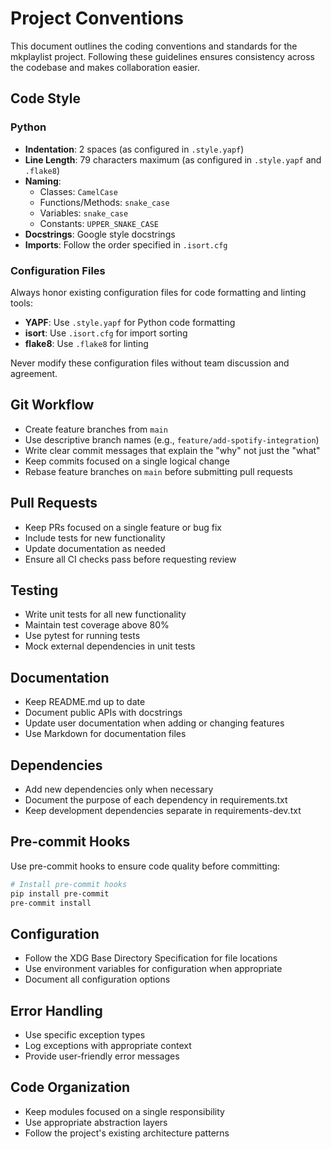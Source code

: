 # Project Conventions

This document outlines the coding conventions and standards for the mkplaylist project. Following these guidelines ensures consistency across the codebase and makes collaboration easier.

## Code Style

### Python

- **Indentation**: 2 spaces (as configured in `.style.yapf`)
- **Line Length**: 79 characters maximum (as configured in `.style.yapf` and `.flake8`)
- **Naming**:
  - Classes: `CamelCase`
  - Functions/Methods: `snake_case`
  - Variables: `snake_case`
  - Constants: `UPPER_SNAKE_CASE`
- **Docstrings**: Google style docstrings
- **Imports**: Follow the order specified in `.isort.cfg`

### Configuration Files

Always honor existing configuration files for code formatting and linting tools:

- **YAPF**: Use `.style.yapf` for Python code formatting
- **isort**: Use `.isort.cfg` for import sorting
- **flake8**: Use `.flake8` for linting

Never modify these configuration files without team discussion and agreement.

## Git Workflow

- Create feature branches from `main`
- Use descriptive branch names (e.g., `feature/add-spotify-integration`)
- Write clear commit messages that explain the "why" not just the "what"
- Keep commits focused on a single logical change
- Rebase feature branches on `main` before submitting pull requests

## Pull Requests

- Keep PRs focused on a single feature or bug fix
- Include tests for new functionality
- Update documentation as needed
- Ensure all CI checks pass before requesting review

## Testing

- Write unit tests for all new functionality
- Maintain test coverage above 80%
- Use pytest for running tests
- Mock external dependencies in unit tests

## Documentation

- Keep README.md up to date
- Document public APIs with docstrings
- Update user documentation when adding or changing features
- Use Markdown for documentation files

## Dependencies

- Add new dependencies only when necessary
- Document the purpose of each dependency in requirements.txt
- Keep development dependencies separate in requirements-dev.txt

## Pre-commit Hooks

Use pre-commit hooks to ensure code quality before committing:

```bash
# Install pre-commit hooks
pip install pre-commit
pre-commit install
```

## Configuration

- Follow the XDG Base Directory Specification for file locations
- Use environment variables for configuration when appropriate
- Document all configuration options

## Error Handling

- Use specific exception types
- Log exceptions with appropriate context
- Provide user-friendly error messages

## Code Organization

- Keep modules focused on a single responsibility
- Use appropriate abstraction layers
- Follow the project's existing architecture patterns
